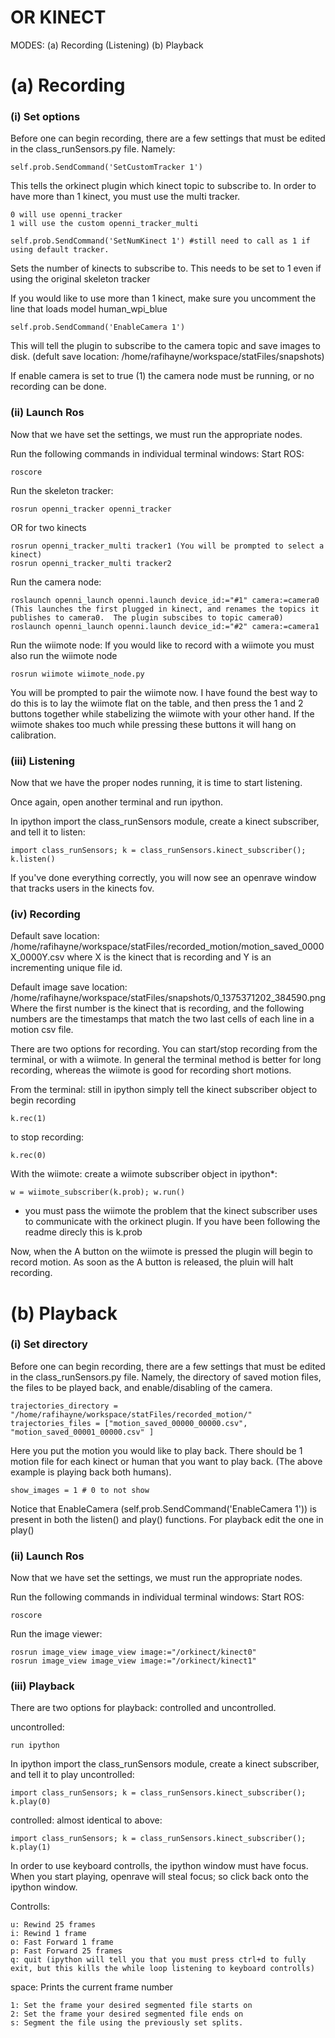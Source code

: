 OR KINECT
==========================

MODES:
    (a) Recording (Listening)
    (b) Playback


# (a) Recording

### (i) Set options

Before one can begin recording, there are a few settings that must be edited in the class_runSensors.py file.  Namely:

    self.prob.SendCommand('SetCustomTracker 1')

This tells the orkinect plugin which kinect topic to subscribe to. In order to have more than 1 kinect, you must use the multi tracker.

    0 will use openni_tracker
    1 will use the custom openni_tracker_multi
    
    self.prob.SendCommand('SetNumKinect 1') #still need to call as 1 if using default tracker.

Sets the number of kinects to subscribe to.  This needs to be set to 1 even if using the original skeleton tracker

If you would like to use more than 1 kinect, make sure you uncomment the line that loads model human_wpi_blue

    self.prob.SendCommand('EnableCamera 1')
    
This will tell the plugin to subscribe to the camera topic and save images to disk. (defult save location: /home/rafihayne/workspace/statFiles/snapshots)

If enable camera is set to true (1) the camera node must be running, or no recording can be done.

    
### (ii) Launch Ros

Now that we have set the settings, we must run the appropriate nodes.

Run the following commands in individual terminal windows:
Start ROS:

    roscore

Run the skeleton tracker:

    rosrun openni_tracker openni_tracker

OR for two kinects

    rosrun openni_tracker_multi tracker1 (You will be prompted to select a kinect)
    rosrun openni_tracker_multi tracker2

Run the camera node:

    roslaunch openni_launch openni.launch device_id:="#1" camera:=camera0 (This launches the first plugged in kinect, and renames the topics it publishes to camera0.  The plugin subscibes to topic camera0)
    roslaunch openni_launch openni.launch device_id:="#2" camera:=camera1

Run the wiimote node:
If you would like to record with a wiimote you must also run the wiimote node

    rosrun wiimote wiimote_node.py

You will be prompted to pair the wiimote now.  I have found the best way to do this is to lay the wiimote flat on the table, and then press the 1 and 2 buttons together while stabelizing the wiimote with your other hand.  If the wiimote shakes too much while pressing these buttons it will hang on calibration.

### (iii) Listening

Now that we have the proper nodes running, it is time to start listening.

Once again, open another terminal and run ipython.
                   
In ipython import the class_runSensors module, create a kinect subscriber, and tell it to listen:

    import class_runSensors; k = class_runSensors.kinect_subscriber(); k.listen()

If you've done everything correctly, you will now see an openrave window that tracks users in the kinects fov.

### (iv) Recording

Default save location: /home/rafihayne/workspace/statFiles/recorded_motion/motion_saved_0000X_0000Y.csv  where X is the kinect that is recording and Y is an incrementing unique file id.

Default image save location: /home/rafihayne/workspace/statFiles/snapshots/0_1375371202_384590.png
Where the first number is the kinect that is recording, and the following numbers are the timestamps that match the two last cells of each line in a motion csv file.
        
There are two options for recording.  You can start/stop recording from the terminal, or with a wiimote.  In general the terminal method is better for long recording, whereas the wiimote is good for recording short motions.

From the terminal: 
still in ipython simply tell the kinect subscriber object to begin recording

    k.rec(1)

to stop recording:

    k.rec(0)
            
With the wiimote:
create a wiimote subscriber object in ipython*:

    w = wiimote_subscriber(k.prob); w.run()

* you must pass the wiimote the problem that the kinect subscriber uses to communicate with the orkinect plugin. If you have been following the readme direcly this is k.prob

Now, when the A button on the wiimote is pressed the plugin will begin to record motion.  As soon as the A button is released, the pluin will halt recording.

# (b) Playback

### (i) Set directory

Before one can begin recording, there are a few settings that must be edited in the class_runSensors.py file.  Namely, the directory of saved motion files, the files to be played back, and enable/disabling of the camera.

    trajectories_directory = "/home/rafihayne/workspace/statFiles/recorded_motion/"
    trajectories_files = ["motion_saved_00000_00000.csv", "motion_saved_00001_00000.csv" ]

Here you put the motion you would like to play back.  There should be 1 motion file for each kinect or human that you want to play back. (The above example is playing back both humans).

    show_images = 1 # 0 to not show
    
Notice that EnableCamera (self.prob.SendCommand('EnableCamera 1')) is present in both the listen() and play() functions.  For playback edit the one in play()


### (ii) Launch Ros

Now that we have set the settings, we must run the appropriate nodes.

Run the following commands in individual terminal windows:
Start ROS:

    roscore
    
Run the image viewer:

    rosrun image_view image_view image:="/orkinect/kinect0"
    rosrun image_view image_view image:="/orkinect/kinect1"

### (iii) Playback

There are two options for playback: controlled and uncontrolled.

uncontrolled:

    run ipython

In ipython import the class_runSensors module, create a kinect subscriber, and tell it to play uncontrolled:

    import class_runSensors; k = class_runSensors.kinect_subscriber(); k.play(0)

controlled: almost identical to above:

    import class_runSensors; k = class_runSensors.kinect_subscriber(); k.play(1)

In order to use keyboard controlls, the ipython window must have focus.  When you start playing, openrave will steal focus; so click back onto the ipython window.

Controlls:

    u: Rewind 25 frames
    i: Rewind 1 frame
    o: Fast Forward 1 frame
    p: Fast Forward 25 frames
    q: quit (ipython will tell you that you must press ctrl+d to fully exit, but this kills the while loop listening to keyboard controlls)

space: Prints the current frame number

    1: Set the frame your desired segmented file starts on
    2: Set the frame your desired segmented file ends on
    s: Segment the file using the previously set splits.
